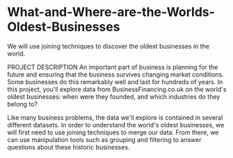 # What-and-Where-are-the-Worlds-Oldest-Businesses
We will use joining techniques to discover the oldest businesses in the world.

PROJECT DESCRIPTION
An important part of business is planning for the future and ensuring that the business survives changing market conditions.
Some businesses do this remarkably well and last for hundreds of years.
In this project, you'll explore data from BusinessFinancing.co.uk on the world's oldest businesses: when were they founded, and which industries do they belong to?

Like many business problems, the data we'll explore is contained in several different datasets.
In order to understand the world's oldest businesses, we will first need to use joining techniques to merge our data.
From there, we can use manipulation tools such as grouping and filtering to answer questions about these historic businesses.
